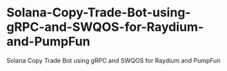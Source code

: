 # Solana-Copy-Trade-Bot-using-gRPC-and-SWQOS-for-Raydium-and-PumpFun
Solana Copy Trade Bot using gRPC and SWQOS for Raydium and PumpFun
